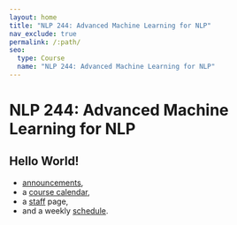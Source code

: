 ```yaml
---
layout: home
title: "NLP 244: Advanced Machine Learning for NLP"
nav_exclude: true
permalink: /:path/
seo:
  type: Course
  name: "NLP 244: Advanced Machine Learning for NLP"
---
```


# NLP 244: Advanced Machine Learning for NLP

## Hello World!
- [announcements](announcements.md),
- a [course calendar](calendar.md),
- a [staff](staff.md) page,
- and a weekly [schedule](schedule.md).
